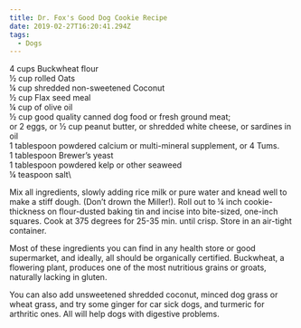 ```yaml
---
title: Dr. Fox's Good Dog Cookie Recipe
date: 2019-02-27T16:20:41.294Z
tags:
  - Dogs
---
```

4 cups Buckwheat flour\
½ cup rolled Oats\
¼ cup shredded non-sweetened Coconut\
½ cup Flax seed meal\
¼ cup of olive oil\
½ cup good quality canned dog food or fresh ground meat;\
or 2 eggs, or ½ cup peanut butter, or shredded white cheese, or sardines in oil\
1 tablespoon powdered calcium or multi-mineral supplement, or 4 Tums.\
1 tablespoon Brewer’s yeast\
1 tablespoon powdered kelp or other seaweed\
¼ teaspoon salt\

Mix all ingredients, slowly adding rice milk or pure water and knead well to make a  stiff dough. (Don’t drown the Miller!). Roll out to ¼ inch cookie-thickness on flour-dusted baking tin and incise into bite-sized, one-inch squares. Cook at 375 degrees for 25-35 min. until crisp.  Store in an air-tight container.

Most of these ingredients you can find in any health store or good supermarket, and ideally, all should be organically certified. Buckwheat, a flowering plant, produces  one of the most nutritious grains or groats, naturally lacking in gluten.

You can also add unsweetened shredded coconut, minced dog grass or wheat grass, and try some ginger for car sick dogs, and turmeric for arthritic ones. All will help dogs with digestive problems.
